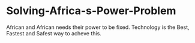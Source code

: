 # Solving-Africa-s-Power-Problem
African and African needs their power to be fixed. Technology is the Best, Fastest and Safest way to acheve this.
